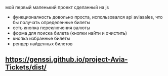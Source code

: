 мой первый маленький проект сделанный на js
- функционалность довольно проста, использовался api aviasales, что бы получать определенные билеты
- есть кнопка переключения валюты
- форма для поиска билета (кнопки найти и очистить)
- кнопка избранные билеты
- рендер найденных билетов
## https://genssi.github.io/project-Avia-Tickets/dist/
